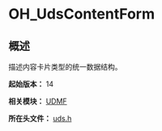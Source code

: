 # OH_UdsContentForm

## 概述

描述内容卡片类型的统一数据结构。

**起始版本：** 14

**相关模块：** [UDMF](capi-udmf.md)

**所在头文件：** [uds.h](capi-uds-h.md)

